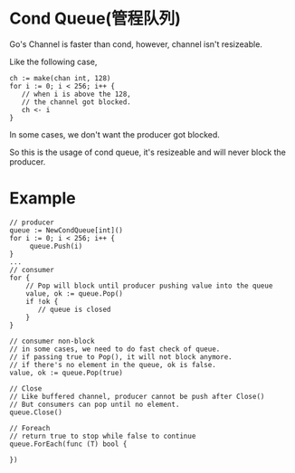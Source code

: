 # Cond Queue(管程队列)

Go's Channel is faster than cond, however, channel isn't resizeable.

Like the following case,
```
ch := make(chan int, 128)
for i := 0; i < 256; i++ {
   // when i is above the 128,
   // the channel got blocked.
   ch <- i
}
```

In some cases, we don't want the producer got blocked.

So this is the usage of cond queue, it's resizeable and will never block the producer.

# Example

```
// producer
queue := NewCondQueue[int]()
for i := 0; i < 256; i++ {
     queue.Push(i)
}
...
// consumer
for {
    // Pop will block until producer pushing value into the queue
    value, ok := queue.Pop()
    if !ok {
       // queue is closed
    }
}

// consumer non-block
// in some cases, we need to do fast check of queue.
// if passing true to Pop(), it will not block anymore.
// if there's no element in the queue, ok is false.
value, ok := queue.Pop(true)

// Close
// Like buffered channel, producer cannot be push after Close()
// But consumers can pop until no element.
queue.Close()

// Foreach
// return true to stop while false to continue
queue.ForEach(func (T) bool {
   
})
```

